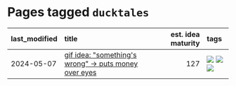 # Pages tagged `ducktales`

|last_modified|title|est. idea maturity|tags
|:---|:---|---:|:---|
|2024-05-07|[gif idea: "something's wrong" -> puts money over eyes](../ducktales_gif.md)|127|[![](https://img.shields.io/badge/tag-art-7fe3bd)](../tags/art.md) [![](https://img.shields.io/badge/tag-ducktales-22d494)](../tags/ducktales.md) [![](https://img.shields.io/badge/tag-gif-90446b)](../tags/gif.md)|